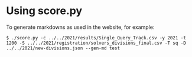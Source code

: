 Using score.py
==============

To generate markdowns as used in the website, for example:

   ```
   $ ./score.py -c ../../2021/results/Single_Query_Track.csv -y 2021 -t 1200 -S ../../2021/registration/solvers_divisions_final.csv -T sq -D ../../2021/new-divisions.json --gen-md test
   ```
